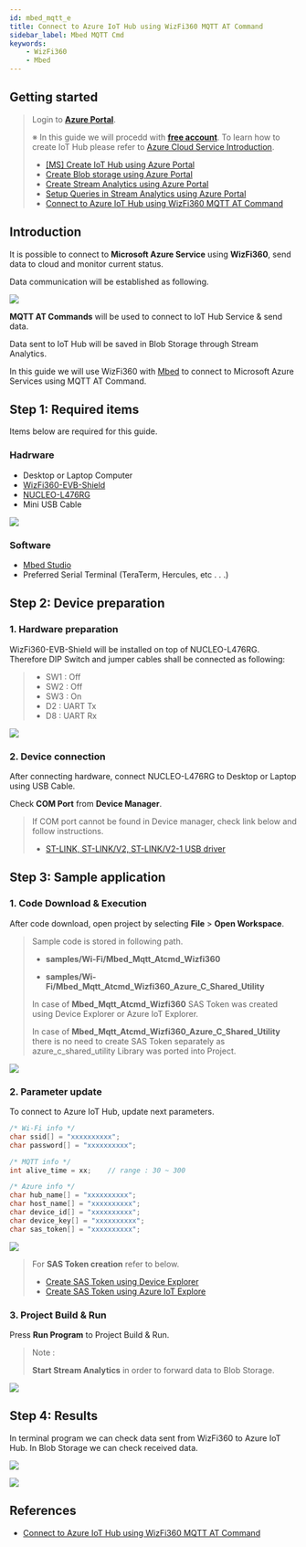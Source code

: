 ```yaml
---
id: mbed_mqtt_e
title: Connect to Azure IoT Hub using WizFi360 MQTT AT Command
sidebar_label: Mbed MQTT Cmd
keywords:
    - WizFi360
    - Mbed
---
```


## Getting started

> Login to [**Azure Portal**][Link-Azure-Portal].
>
> ※ In this guide we will procedd with [**free account**][Link-Azure-Account-Free].
> To learn how to create IoT Hub please refer to [Azure Cloud Service Introduction][Link-Azure_Cloud_Introduction].
>
> * [[MS] Create IoT Hub using Azure Portal][Link-Create_IoT_Hub_Through_Azure_Portal]
> * [Create Blob storage using Azure Portal][Link-Create_Blob_Storage_Through_Azure_Portal]
> * [Create Stream Analytics using Azure Portal][Link-Create_Stream_Analytics_Through_Azure_Portal]
> * [Setup Queries in Stream Analytics using Azure Portal][Link-Configure_Stream_Analytics_Job_Input_Output_And_Define_The_Transformation_Query_Through_Azure_Portal]
> * [Connect to Azure IoT Hub using WizFi360 MQTT AT Command][Link-Standalone_Mqtt_Atcmd_Wizfi360]

## Introduction

It is possible to connect to **Microsoft Azure Service** using **WizFi360**, send data to cloud and monitor current status.

Data communication will be established as following.

![][Link-Data_Communication_Structure]

**MQTT AT Commands** will be used to connect to IoT Hub Service & send data.

Data sent to IoT Hub will be saved in Blob Storage through Stream Analytics.

In this guide we will use WizFi360 with [Mbed][Link-Mbed] to connect to Microsoft Azure Services using MQTT AT Command.

## Step 1: Required items

Items below are required for this guide.

### Hadrware
 - Desktop or Laptop Computer
 - [WizFi360-EVB-Shield][Link-Wizfi360-Evb-Shield]
 - [NUCLEO-L476RG][Link-Nucleo-L476rg]
 - Mini USB Cable

 ![][Link-Required_Item]

### Software
 - [Mbed Studio][Link-Mbed_Studio]
 - Preferred Serial Terminal (TeraTerm, Hercules, etc . . .)


## Step 2: Device preparation

### 1. Hardware preparation

WizFi360-EVB-Shield will be installed on top of NUCLEO-L476RG. Therefore DIP Switch and jumper cables shall be connected as following:

> * SW1 : Off
> * SW2 : Off
> * SW3 : On
> * D2 : UART Tx
> * D8 : UART Rx

![][Link-Set_Wizfi360_Evb_Shield_Dip_Sw]

### 2. Device connection

After connecting hardware, connect NUCLEO-L476RG to Desktop or Laptop using USB Cable.

Check **COM Port** from **Device Manager**.

> If COM port cannot be found in Device manager, check link below and follow instructions.
>
> * [ST-LINK, ST-LINK/V2, ST-LINK/V2-1 USB driver][Link-St_Link_St_Link_V2_St_Link_V2_1_Usb_Driver]


## Step 3: Sample application

### 1. Code Download & Execution

After code download, open project by selecting **File** > **Open Workspace**.

> Sample code is stored in following path.
>
> * **samples/Wi-Fi/Mbed_Mqtt_Atcmd_Wizfi360**
>
> * **samples/Wi-Fi/Mbed_Mqtt_Atcmd_Wizfi360_Azure_C_Shared_Utility**
>
> In case of **Mbed_Mqtt_Atcmd_Wizfi360** SAS Token was created using Device Explorer or Azure IoT Explorer.
>
> In case of **Mbed_Mqtt_Atcmd_Wizfi360_Azure_C_Shared_Utility** there is no need to create SAS Token separately as azure_c_shared_utility Library was ported into Project.

![][Link-Execute_Project_Through_Mbed_Studio_1]

### 2. Parameter update

To connect to Azure IoT Hub, update next parameters.

```cpp
/* Wi-Fi info */
char ssid[] = "xxxxxxxxxx";
char password[] = "xxxxxxxxxx";

/* MQTT info */
int alive_time = xx;    // range : 30 ~ 300

/* Azure info */
char hub_name[] = "xxxxxxxxxx";
char host_name[] = "xxxxxxxxxx";
char device_id[] = "xxxxxxxxxx";
char device_key[] = "xxxxxxxxxx";
char sas_token[] = "xxxxxxxxxx";
```

![][Link-Execute_Project_Through_Mbed_Studio_2]

> For **SAS Token creation** refer to below.
>
> * [Create SAS Token using Device Explorer][Link-Create_Sas_Token_Through_Device_Explorer]
> * [Create SAS Token using Azure IoT Explore][Link-Create_Sas_Token_Through_Azure_Iot_Explorer]

### 3. Project Build & Run

Press **Run Program** to Project Build & Run.

> Note :
>
> **Start Stream Analytics** in order to forward data to Blob Storage.

![][Link-Execute_Project_Through_Mbed_Studio_3]


## Step 4: Results

In terminal program we can check data sent from WizFi360 to Azure IoT Hub. In Blob Storage we can check received data.

![][Link-Result_Execute_Project_Through_Mbed_Studio_1]

![][Link-Result_Execute_Project_Through_Mbed_Studio_2]


## References

- [Connect to Azure IoT Hub using WizFi360 MQTT AT Command][Link-Standalone_Mqtt_Atcmd_Wizfi360]

[Link-Azure-Portal]: https://portal.azure.com/
[Link-Azure-Account-Free]: https://azure.microsoft.com/ko-kr/free/
[Link-Azure_Cloud_Introduction]: https://github.com/Wiznet/azure-iot-kr/tree/master/docs/Azure_Cloud
[Link-Create_IoT_Hub_Through_Azure_Portal]: https://docs.microsoft.com/ko-kr/azure/iot-hub/iot-hub-create-through-portal
[Link-Create_Blob_Storage_Through_Azure_Portal]: https://github.com/Wiznet/azure-iot-kr/blob/master/docs/Azure_Cloud/create_blob_storage_through_azure_portal.md
[Link-Create_Stream_Analytics_Through_Azure_Portal]: https://github.com/Wiznet/azure-iot-kr/blob/master/docs/Azure_Cloud/create_stream_analytics_through_azure_portal.md
[Link-Configure_Stream_Analytics_Job_Input_Output_And_Define_The_Transformation_Query_Through_Azure_Portal]: https://github.com/Wiznet/azure-iot-kr/blob/master/docs/Azure_Cloud/configure_stream_analytics_job_input_output_and_define_the_transformation_query_through_azure_portal.md
[Link-Standalone_Mqtt_Atcmd_Wizfi360]: https://github.com/Wiznet/azure-iot-kr/blob/master/docs/IoT_device/Connectivities/Wi-Fi/standalone_mqtt_atcmd_wizfi360.md
[Link-Data_Communication_Structure]: /Document/img/azure_cloud/mqtt_data_communication_structure.png
[Link-Mbed]: https://www.mbed.com/en/
[Link-Wizfi360-Evb-Shield]: https://wizwiki.net/wiki/doku.php/products:wizfi360:start
[Link-Nucleo-L476rg]:https://os.mbed.com/platforms/ST-Nucleo-L476RG/
[Link-Required_Item]: /Document/img/azure_cloud/mqtt_atcmd_wizfi360_required_item_2.png
[Link-Mbed_Studio]: https://os.mbed.com/studio/
[Link-Set_Wizfi360_Evb_Shield_Dip_Sw]: /Document/img/azure_cloud/set_wizfi360_evb_shield_dip_sw_2.png
[Link-Device-Management]: /Document/img/azure_cloud/device_management_2.png
[Link-St_Link_St_Link_V2_St_Link_V2_1_Usb_Driver]: https://www.st.com/en/development-tools/stsw-link009.html
[Link-Execute_Project_Through_Mbed_Studio_1]: /Document/img/azure_cloud/execute_project_through_mbed_studio_1.png
[Link-Execute_Project_Through_Mbed_Studio_2]: /Document/img/azure_cloud/execute_project_through_mbed_studio_2.png
[Link-Create_Sas_Token_Through_Device_Explorer]: https://github.com/Wiznet/azure-iot-kr/tree/master/docs/Azure_Cloud/create_sas_token_through_device_explorer.md
[Link-Create_Sas_Token_Through_Azure_Iot_Explorer]: https://github.com/Wiznet/azure-iot-kr/tree/master/docs/Azure_Cloud/create_sas_token_through_azure_iot_explorer.md
[Link-Execute_Project_Through_Mbed_Studio_3]: /Document/img/azure_cloud/execute_project_through_mbed_studio_3.png
[Link-Result_Execute_Project_Through_Mbed_Studio_1]: /Document/img/azure_cloud/result_execute_project_through_mbed_studio_1.png
[Link-Result_Execute_Project_Through_Mbed_Studio_2]: /Document/img/azure_cloud/result_execute_project_through_mbed_studio_2.png
[Link-Standalone_Mqtt_Atcmd_Wizfi360]: https://github.com/Wiznet/azure-iot-kr/blob/master/docs/IoT_device/Connectivities/Wi-Fi/standalone_mqtt_atcmd_wizfi360.md
